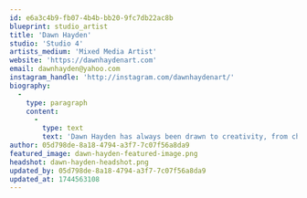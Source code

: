 ```yaml
---
id: e6a3c4b9-fb07-4b4b-bb20-9fc7db22ac8b
blueprint: studio_artist
title: 'Dawn Hayden'
studio: 'Studio 4'
artists_medium: 'Mixed Media Artist'
website: 'https://dawnhaydenart.com'
email: dawnhayden@yahoo.com
instagram_handle: 'http://instagram.com/dawnhaydenart/'
biography:
  -
    type: paragraph
    content:
      -
        type: text
        text: 'Dawn Hayden has always been drawn to creativity, from childhood doodling to a lifelong appreciation of beauty and color. Labeled a daydreamer in school, her artistic instincts never faded. As she built a home and family, she found joy in decorating, blending fine pieces with thrifted finds. Her admiration for art eventually led her to study at the Greenville Center for Creative Arts after her youngest child entered high school. Still a dreamer, she finds inspiration in the world around her, often getting lost in the beauty of a sunset. Through her art, Dawn hopes to share a sense of joy and bring a touch of happiness to others.'
author: 05d798de-8a18-4794-a3f7-7c07f56a8da9
featured_image: dawn-hayden-featured-image.png
headshot: dawn-hayden-headshot.png
updated_by: 05d798de-8a18-4794-a3f7-7c07f56a8da9
updated_at: 1744563108
---
```

